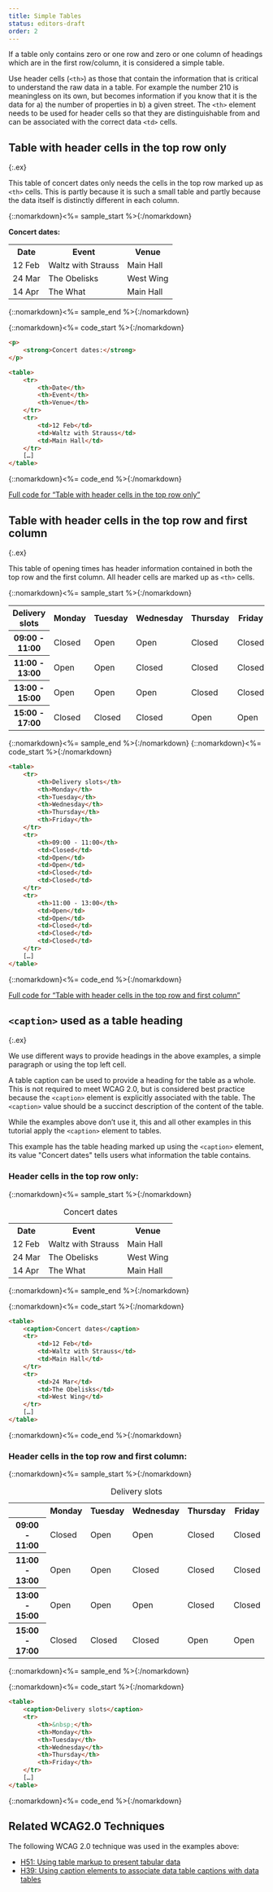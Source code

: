 ```yaml
---
title: Simple Tables
status: editors-draft
order: 2
---
```


If a table only contains zero or one row and zero or one column of headings which are in the first row/column, it is considered a simple table.

Use header cells (`<th>`) as those that contain the information that is critical to understand the raw data in a table. For example the number 210 is meaningless on its own, but becomes information if you know that it is the data for a) the number of properties in b) a given street. The `<th>` element needs to be used for header cells so that they are distinguishable from and can be associated with the correct data `<td>` cells.

## Table with header cells in the top row only
{:.ex}

This table of concert dates only needs the cells in the top row marked up as `<th>` cells. This is partly because it is such a small table and partly because the data itself is distinctly different in each column.

{::nomarkdown}<%= sample_start %>{:/nomarkdown}

**Concert dates:**

<table>
	<tr>
		<th>Date</th>
		<th>Event</th>
		<th>Venue</th>
	</tr>
	<tr>
		<td>12 Feb</td>
		<td>Waltz with Strauss</td>
		<td>Main Hall</td>
	</tr>
	<tr>
		<td>24 Mar</td>
		<td>The Obelisks</td>
		<td>West Wing</td>
	</tr>
	<tr>
		<td>14 Apr</td>
		<td>The What</td>
		<td>Main Hall</td>
	</tr>
</table>

{::nomarkdown}<%= sample_end %>{:/nomarkdown}

{::nomarkdown}<%= code_start %>{:/nomarkdown}

~~~ html
<p>
	<strong>Concert dates:</strong>
</p>

<table>
	<tr>
		<th>Date</th>
		<th>Event</th>
		<th>Venue</th>
	</tr>
	<tr>
		<td>12 Feb</td>
		<td>Waltz with Strauss</td>
		<td>Main Hall</td>
	</tr>
	[…]
</table>
~~~

{::nomarkdown}<%= code_end %>{:/nomarkdown}

[Full code for “Table with header cells in the top row only”](examples/headertoprow.html)

## Table with header cells in the top row and first column
{:.ex}

This table of opening times has header information contained in both the top row and the first column. All header cells are marked up as `<th>` cells.

{::nomarkdown}<%= sample_start %>{:/nomarkdown}

<table>
	<tr>
		<th>Delivery slots</th>
		<th>Monday</th>
		<th>Tuesday</th>
		<th>Wednesday</th>
		<th>Thursday</th>
		<th>Friday</th>
	</tr>
	<tr>
		<th>09:00 - 11:00</th>
		<td>Closed</td>
		<td>Open</td>
		<td>Open</td>
		<td>Closed</td>
		<td>Closed</td>
	</tr>
	<tr>
		<th>11:00 - 13:00</th>
		<td>Open</td>
		<td>Open</td>
		<td>Closed</td>
		<td>Closed</td>
		<td>Closed</td>
	</tr>
	<tr>
		<th>13:00 - 15:00</th>
		<td>Open</td>
		<td>Open</td>
		<td>Open</td>
		<td>Closed</td>
		<td>Closed</td>
	</tr>
	<tr>
		<th>15:00 - 17:00</th>
		<td>Closed</td>
		<td>Closed</td>
		<td>Closed</td>
		<td>Open</td>
		<td>Open</td>
	</tr>
</table>

{::nomarkdown}<%= sample_end %>{:/nomarkdown}
{::nomarkdown}<%= code_start %>{:/nomarkdown}

~~~ html
<table>
	<tr>
		<th>Delivery slots</th>
		<th>Monday</th>
		<th>Tuesday</th>
		<th>Wednesday</th>
		<th>Thursday</th>
		<th>Friday</th>
	</tr>
	<tr>
		<th>09:00 - 11:00</th>
		<td>Closed</td>
		<td>Open</td>
		<td>Open</td>
		<td>Closed</td>
		<td>Closed</td>
	</tr>
	<tr>
		<th>11:00 - 13:00</th>
		<td>Open</td>
		<td>Open</td>
		<td>Closed</td>
		<td>Closed</td>
		<td>Closed</td>
	</tr>
	[…]
</table>
~~~

{::nomarkdown}<%= code_end %>{:/nomarkdown}

[Full code for “Table with header cells in the top row and first column”](examples/headertoprowfirstcol.html)

## `<caption>` used as a table heading
{:.ex}

We use different ways to provide headings in the above examples, a simple paragraph or using the top left cell.

A table caption can be used to provide a heading for the table as a whole. This is not required to meet WCAG 2.0, but is considered best
practice because the `<caption>` element is explicitly associated with the table. The `<caption>` value should be a succinct description of the content of the table.

While the examples above don’t use it, this and all other examples in this tutorial apply the `<caption>` element to tables.

This example has the table heading marked up using the `<caption>` element, its value "Concert dates" tells users what information the table contains.

### Header cells in the top row only:

{::nomarkdown}<%= sample_start %>{:/nomarkdown}

<table>
	<caption>Concert dates</caption>
	<tr>
		<th>Date</th>
		<th>Event</th>
		<th>Venue</th>
	</tr>
	<tr>
		<td>12 Feb</td>
		<td>Waltz with Strauss</td>
		<td>Main Hall</td>
	</tr>
	<tr>
		<td>24 Mar</td>
		<td>The Obelisks</td>
		<td>West Wing</td>
	</tr>
	<tr>
		<td>14 Apr</td>
		<td>The What</td>
		<td>Main Hall</td>
	</tr>
</table>

{::nomarkdown}<%= sample_end %>{:/nomarkdown}

{::nomarkdown}<%= code_start %>{:/nomarkdown}

~~~ html
<table>
	<caption>Concert dates</caption>
	<tr>
		<td>12 Feb</td>
		<td>Waltz with Strauss</td>
		<td>Main Hall</td>
	</tr>
	<tr>
		<td>24 Mar</td>
		<td>The Obelisks</td>
		<td>West Wing</td>
	</tr>
	[…]
</table>
~~~

{::nomarkdown}<%= code_end %>{:/nomarkdown}

### Header cells in the top row and first column:

{::nomarkdown}<%= sample_start %>{:/nomarkdown}

<table>
	<caption>Delivery slots</caption>
	<tr>
		<th>&nbsp;</th>
		<th>Monday</th>
		<th>Tuesday</th>
		<th>Wednesday</th>
		<th>Thursday</th>
		<th>Friday</th>
	</tr>
	<tr>
		<th>09:00 - 11:00</th>
		<td>Closed</td>
		<td>Open</td>
		<td>Open</td>
		<td>Closed</td>
		<td>Closed</td>
	</tr>
	<tr>
		<th>11:00 - 13:00</th>
		<td>Open</td>
		<td>Open</td>
		<td>Closed</td>
		<td>Closed</td>
		<td>Closed</td>
	</tr>
	<tr>
		<th>13:00 - 15:00</th>
		<td>Open</td>
		<td>Open</td>
		<td>Open</td>
		<td>Closed</td>
		<td>Closed</td>
	</tr>
	<tr>
		<th>15:00 - 17:00</th>
		<td>Closed</td>
		<td>Closed</td>
		<td>Closed</td>
		<td>Open</td>
		<td>Open</td>
	</tr>
</table>

{::nomarkdown}<%= sample_end %>{:/nomarkdown}

{::nomarkdown}<%= code_start %>{:/nomarkdown}

~~~ html
<table>
	<caption>Delivery slots</caption>
	<tr>
		<th>&nbsp;</th>
		<th>Monday</th>
		<th>Tuesday</th>
		<th>Wednesday</th>
		<th>Thursday</th>
		<th>Friday</th>
	</tr>
	[…]
</table>
~~~

{::nomarkdown}<%= code_end %>{:/nomarkdown}

## Related WCAG2.0 Techniques

The following WCAG 2.0 technique was used in the examples above:

-   [H51: Using table markup to present tabular data](http://www.w3.org/TR/WCAG20-TECHS/H51)
-   [H39: Using caption elements to associate data table captions with data tables](http://www.w3.org/TR/2012/NOTE-WCAG20-TECHS-20120103/H39)
